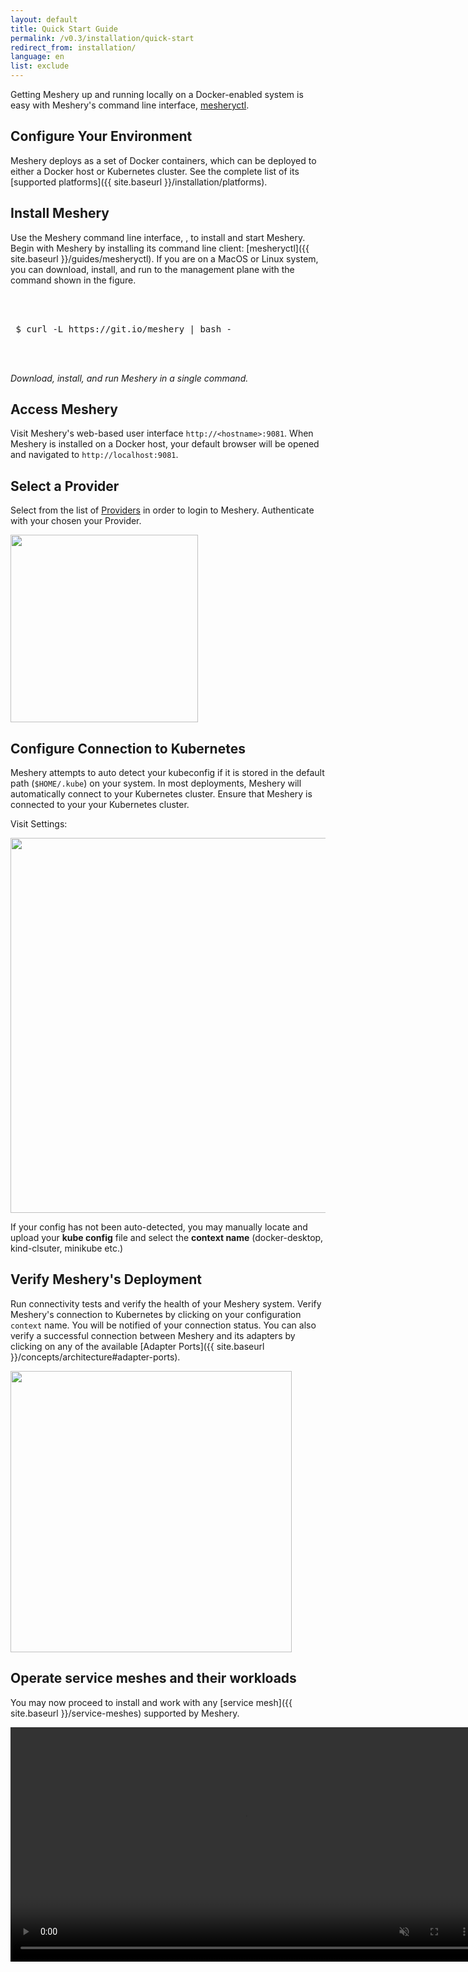 ```yaml
---
layout: default
title: Quick Start Guide
permalink: /v0.3/installation/quick-start
redirect_from: installation/
language: en
list: exclude
---
```


<a name="getting-started"></a>


Getting Meshery up and running locally on a Docker-enabled system is easy with Meshery's command line interface, <a href="{{ site.baseurl }}/guides/mesheryctl">mesheryctl</a>.

## Configure Your Environment

Meshery deploys as a set of Docker containers, which can be deployed to either a Docker host or Kubernetes cluster. See the complete list of its [supported platforms]({{ site.baseurl }}/installation/platforms). 

## Install Meshery

Use the Meshery command line interface, , to install and start Meshery. Begin with Meshery by installing its command line client: [mesheryctl]({{ site.baseurl }}/guides/mesheryctl). If you are on a MacOS or Linux system, you can download, install, and run to the management plane with the command shown in the figure.

 <pre class="codeblock-pre"><div class="codeblock">
 <div class="clipboardjs">
 $ curl -L https://git.io/meshery | bash - 
 </div></div>
 </pre>

_Download, install, and run Meshery in a single command._

## Access Meshery

Visit Meshery's web-based user interface `http://<hostname>:9081`. When Meshery is installed on a Docker host, your default browser will be opened and navigated to `http://localhost:9081`.

## Select a Provider
Select from the list of [Providers]({{site.baseurl}}/extensibility#providers) in order to login to Meshery. Authenticate with your chosen your Provider.

<a href="/assets/img/meshery-server-page.png">
  <img style="width:300px;" src="/assets/img/meshery-server-page.png" />
</a>


## Configure Connection to Kubernetes
Meshery attempts to auto detect your kubeconfig if it is stored in the default path (`$HOME/.kube`) on your system. In most deployments, Meshery will automatically connect to your Kubernetes cluster. Ensure that Meshery is connected to your your Kubernetes cluster. 

Visit <i class="fas fa-cog"></i> Settings:

  <a href="/assets/img/adapters/meshery-settings.png">
  <img style="width:600px;" src="/assets/img/adapters/meshery-settings.png" />
  </a>

If your config has not been auto-detected, you may manually locate and upload your **kube config** file and select the **context name** (docker-desktop, kind-clsuter, minikube etc.)

## Verify Meshery's Deployment
Run connectivity tests and verify the health of your Meshery system. Verify Meshery's connection to Kubernetes by clicking on your configuration `context` name. You will be notified of your connection status. You can also verify a successful connection between Meshery and its adapters by clicking on any of the available [Adapter Ports]({{ site.baseurl }}/concepts/architecture#adapter-ports).

<a href="/assets/img/adapters/meshery-ui.png">
<img style="width:450px;height=auto;" src="/assets/img/adapters/meshery-ui.png" />
</a>


## Operate service meshes and their workloads
You may now proceed to install and work with any [service mesh]({{ site.baseurl }}/service-meshes) supported by Meshery.

<video class="videoTest" width="750" height="auto" autoplay muted loop>
  <source src="/assets/img/adapters/meshery-ui-setup.mp4" type="video/mp4">
 Your browser does not support the video tag
</video>

